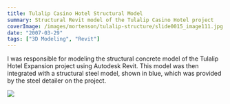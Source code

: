 ```yaml
---
title: Tulalip Casino Hotel Structural Model
summary: Structural Revit model of the Tulalip Casino Hotel project
coverImage: /images/mortenson/tulalip-structure/slide0015_image111.jpg
date: "2007-03-29"
tags: ["3D Modeling", "Revit"]
---
```


I was responsible for modeling the structural concrete model of the Tulalip Hotel Expansion project using Autodesk Revit. This model was then integrated with a structural steel model, shown in blue, which was provided by the steel detailer on the project.

![](/images/mortenson/tulalip-structure/slide0015_image113.jpg)
